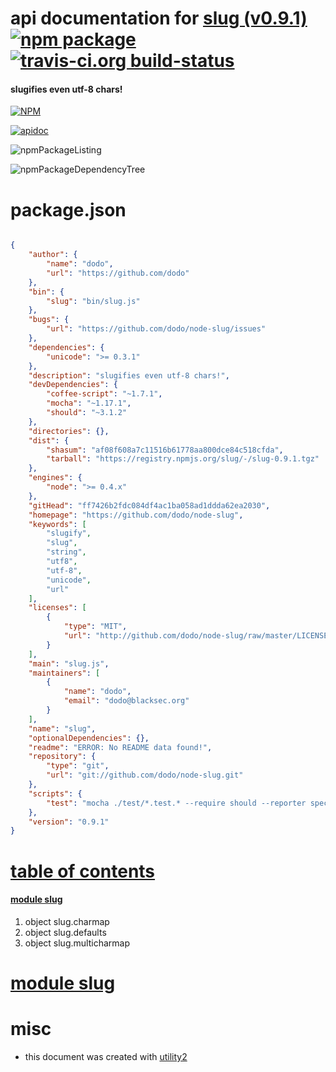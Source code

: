 # api documentation for  [slug (v0.9.1)](https://github.com/dodo/node-slug)  [![npm package](https://img.shields.io/npm/v/npmdoc-slug.svg?style=flat-square)](https://www.npmjs.org/package/npmdoc-slug) [![travis-ci.org build-status](https://api.travis-ci.org/npmdoc/node-npmdoc-slug.svg)](https://travis-ci.org/npmdoc/node-npmdoc-slug)
#### slugifies even utf-8 chars!

[![NPM](https://nodei.co/npm/slug.png?downloads=true)](https://www.npmjs.com/package/slug)

[![apidoc](https://npmdoc.github.io/node-npmdoc-slug/build/screenCapture.buildNpmdoc.browser._2Fhome_2Ftravis_2Fbuild_2Fnpmdoc_2Fnode-npmdoc-slug_2Ftmp_2Fbuild_2Fapidoc.html.png)](https://npmdoc.github.io/node-npmdoc-slug/build/apidoc.html)

![npmPackageListing](https://npmdoc.github.io/node-npmdoc-slug/build/screenCapture.npmPackageListing.svg)

![npmPackageDependencyTree](https://npmdoc.github.io/node-npmdoc-slug/build/screenCapture.npmPackageDependencyTree.svg)



# package.json

```json

{
    "author": {
        "name": "dodo",
        "url": "https://github.com/dodo"
    },
    "bin": {
        "slug": "bin/slug.js"
    },
    "bugs": {
        "url": "https://github.com/dodo/node-slug/issues"
    },
    "dependencies": {
        "unicode": ">= 0.3.1"
    },
    "description": "slugifies even utf-8 chars!",
    "devDependencies": {
        "coffee-script": "~1.7.1",
        "mocha": "~1.17.1",
        "should": "~3.1.2"
    },
    "directories": {},
    "dist": {
        "shasum": "af08f608a7c11516b61778aa800dce84c518cfda",
        "tarball": "https://registry.npmjs.org/slug/-/slug-0.9.1.tgz"
    },
    "engines": {
        "node": ">= 0.4.x"
    },
    "gitHead": "ff7426b2fdc084df4ac1ba058ad1ddda62ea2030",
    "homepage": "https://github.com/dodo/node-slug",
    "keywords": [
        "slugify",
        "slug",
        "string",
        "utf8",
        "utf-8",
        "unicode",
        "url"
    ],
    "licenses": [
        {
            "type": "MIT",
            "url": "http://github.com/dodo/node-slug/raw/master/LICENSE"
        }
    ],
    "main": "slug.js",
    "maintainers": [
        {
            "name": "dodo",
            "email": "dodo@blacksec.org"
        }
    ],
    "name": "slug",
    "optionalDependencies": {},
    "readme": "ERROR: No README data found!",
    "repository": {
        "type": "git",
        "url": "git://github.com/dodo/node-slug.git"
    },
    "scripts": {
        "test": "mocha ./test/*.test.* --require should --reporter spec --colors --compilers coffee:coffee-script/register"
    },
    "version": "0.9.1"
}
```



# <a name="apidoc.tableOfContents"></a>[table of contents](#apidoc.tableOfContents)

#### [module slug](#apidoc.module.slug)
1.  object <span class="apidocSignatureSpan">slug.</span>charmap
1.  object <span class="apidocSignatureSpan">slug.</span>defaults
1.  object <span class="apidocSignatureSpan">slug.</span>multicharmap



# <a name="apidoc.module.slug"></a>[module slug](#apidoc.module.slug)



# misc
- this document was created with [utility2](https://github.com/kaizhu256/node-utility2)

